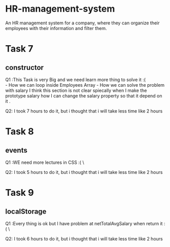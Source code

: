 # HR-management-system
An HR management system for a company, where they can organize their employees with their information and filter them.


# Task 7

## constructor

Q1 :This Task is very Big and we need learn more thing to solve it :(  \
    - How we can loop inside Employees Array 
    - How we can solve the problem with salary I think this section is not clear spiecally when I make the prototype salary how I can change the salary property so that it depend on it .

Q2: I took 7 hours to do it, but i thought that i will take less time like 2 hours  



# Task 8

## events

Q1 :WE need more lectures in CSS  :(  \
    

Q2: I took 5 hours to do it, but i thought that i will take less time like 2 hours  


# Task 9

## localStorage

Q1 :Every thing is ok but I have problem at netTotalAvgSalary when return it   :(  \
    

Q2: I took 6 hours to do it, but i thought that i will take less time like 2 hours  